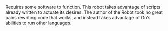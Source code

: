 Requires some software to function. This robot takes advantage of scripts already written to actuate its desires. The author of the Robot took no great pains rewriting code that works, and instead takes advantage of Go's abilities to run other languages. 